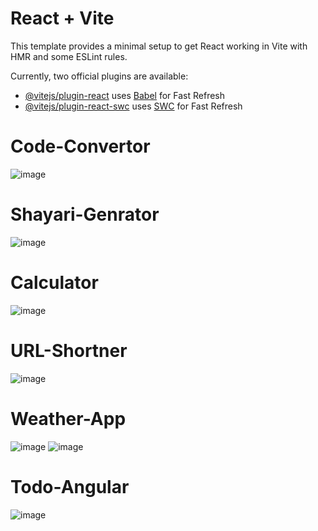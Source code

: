 # React + Vite

This template provides a minimal setup to get React working in Vite with HMR and some ESLint rules.

Currently, two official plugins are available:

- [@vitejs/plugin-react](https://github.com/vitejs/vite-plugin-react/blob/main/packages/plugin-react/README.md) uses [Babel](https://babeljs.io/) for Fast Refresh
- [@vitejs/plugin-react-swc](https://github.com/vitejs/vite-plugin-react-swc) uses [SWC](https://swc.rs/) for Fast Refresh

# Code-Convertor
![image](https://github.com/Satyamjha24/Mini_Projects/assets/107462251/715a8075-5c09-4154-bf03-f17940b5ddcb)

# Shayari-Genrator
![image](https://github.com/Satyamjha24/Mini_Projects/assets/107462251/13bbba08-73e1-4d63-8ba3-cf9220cb6691)

# Calculator
![image](https://github.com/Satyamjha24/Mini_Projects/assets/107462251/995ecbe5-7607-4146-afd8-4034d60ea516)

# URL-Shortner
![image](https://github.com/Satyamjha24/Mini_Projects/assets/107462251/50dcf557-a497-442e-a7a3-be0bc5c44816)

# Weather-App
![image](https://github.com/Satyamjha24/Mini_Projects/assets/107462251/f7de4287-48a3-47fa-a18e-23b1d75533d9)
![image](https://github.com/Satyamjha24/Mini_Projects/assets/107462251/24d7816c-044a-4d66-ae5a-ab67a10c8342)

# Todo-Angular
![image](https://github.com/Satyamjha24/Mini_Projects/assets/107462251/cfa67dda-a79b-4fc8-ac09-8749639e5039)



